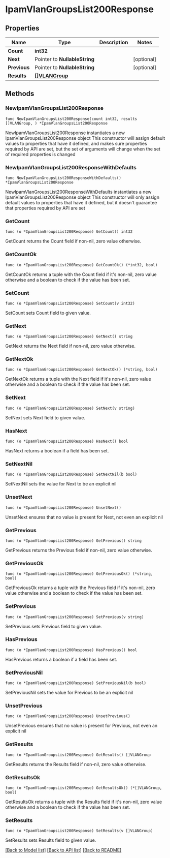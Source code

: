 # IpamVlanGroupsList200Response

## Properties

Name | Type | Description | Notes
------------ | ------------- | ------------- | -------------
**Count** | **int32** |  | 
**Next** | Pointer to **NullableString** |  | [optional] 
**Previous** | Pointer to **NullableString** |  | [optional] 
**Results** | [**[]VLANGroup**](VLANGroup.md) |  | 

## Methods

### NewIpamVlanGroupsList200Response

`func NewIpamVlanGroupsList200Response(count int32, results []VLANGroup, ) *IpamVlanGroupsList200Response`

NewIpamVlanGroupsList200Response instantiates a new IpamVlanGroupsList200Response object
This constructor will assign default values to properties that have it defined,
and makes sure properties required by API are set, but the set of arguments
will change when the set of required properties is changed

### NewIpamVlanGroupsList200ResponseWithDefaults

`func NewIpamVlanGroupsList200ResponseWithDefaults() *IpamVlanGroupsList200Response`

NewIpamVlanGroupsList200ResponseWithDefaults instantiates a new IpamVlanGroupsList200Response object
This constructor will only assign default values to properties that have it defined,
but it doesn't guarantee that properties required by API are set

### GetCount

`func (o *IpamVlanGroupsList200Response) GetCount() int32`

GetCount returns the Count field if non-nil, zero value otherwise.

### GetCountOk

`func (o *IpamVlanGroupsList200Response) GetCountOk() (*int32, bool)`

GetCountOk returns a tuple with the Count field if it's non-nil, zero value otherwise
and a boolean to check if the value has been set.

### SetCount

`func (o *IpamVlanGroupsList200Response) SetCount(v int32)`

SetCount sets Count field to given value.


### GetNext

`func (o *IpamVlanGroupsList200Response) GetNext() string`

GetNext returns the Next field if non-nil, zero value otherwise.

### GetNextOk

`func (o *IpamVlanGroupsList200Response) GetNextOk() (*string, bool)`

GetNextOk returns a tuple with the Next field if it's non-nil, zero value otherwise
and a boolean to check if the value has been set.

### SetNext

`func (o *IpamVlanGroupsList200Response) SetNext(v string)`

SetNext sets Next field to given value.

### HasNext

`func (o *IpamVlanGroupsList200Response) HasNext() bool`

HasNext returns a boolean if a field has been set.

### SetNextNil

`func (o *IpamVlanGroupsList200Response) SetNextNil(b bool)`

 SetNextNil sets the value for Next to be an explicit nil

### UnsetNext
`func (o *IpamVlanGroupsList200Response) UnsetNext()`

UnsetNext ensures that no value is present for Next, not even an explicit nil
### GetPrevious

`func (o *IpamVlanGroupsList200Response) GetPrevious() string`

GetPrevious returns the Previous field if non-nil, zero value otherwise.

### GetPreviousOk

`func (o *IpamVlanGroupsList200Response) GetPreviousOk() (*string, bool)`

GetPreviousOk returns a tuple with the Previous field if it's non-nil, zero value otherwise
and a boolean to check if the value has been set.

### SetPrevious

`func (o *IpamVlanGroupsList200Response) SetPrevious(v string)`

SetPrevious sets Previous field to given value.

### HasPrevious

`func (o *IpamVlanGroupsList200Response) HasPrevious() bool`

HasPrevious returns a boolean if a field has been set.

### SetPreviousNil

`func (o *IpamVlanGroupsList200Response) SetPreviousNil(b bool)`

 SetPreviousNil sets the value for Previous to be an explicit nil

### UnsetPrevious
`func (o *IpamVlanGroupsList200Response) UnsetPrevious()`

UnsetPrevious ensures that no value is present for Previous, not even an explicit nil
### GetResults

`func (o *IpamVlanGroupsList200Response) GetResults() []VLANGroup`

GetResults returns the Results field if non-nil, zero value otherwise.

### GetResultsOk

`func (o *IpamVlanGroupsList200Response) GetResultsOk() (*[]VLANGroup, bool)`

GetResultsOk returns a tuple with the Results field if it's non-nil, zero value otherwise
and a boolean to check if the value has been set.

### SetResults

`func (o *IpamVlanGroupsList200Response) SetResults(v []VLANGroup)`

SetResults sets Results field to given value.



[[Back to Model list]](../README.md#documentation-for-models) [[Back to API list]](../README.md#documentation-for-api-endpoints) [[Back to README]](../README.md)



